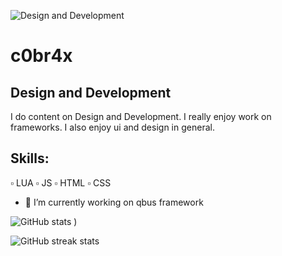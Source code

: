 
![Design and Development](https://cdn.discordapp.com/attachments/792954965668790346/852609014160425030/Sem_titulo.png)

# c0br4x
## Design and Development

I do content on Design and Development. I really enjoy work on frameworks. I also enjoy ui and design in general.

## Skills:

▫️ LUA 
▫️ JS 
▫️ HTML 
▫️ CSS

- 🔭 I’m currently working on qbus framework 




![GitHub stats](https://github-readme-stats.vercel.app/api?username=c0br4x-d3v&show_icons=true&theme=tokyonight)
)  

![GitHub streak stats](https://github-readme-streak-stats.herokuapp.com/?user=c0br4x-d3v&theme=tokyonight)  
